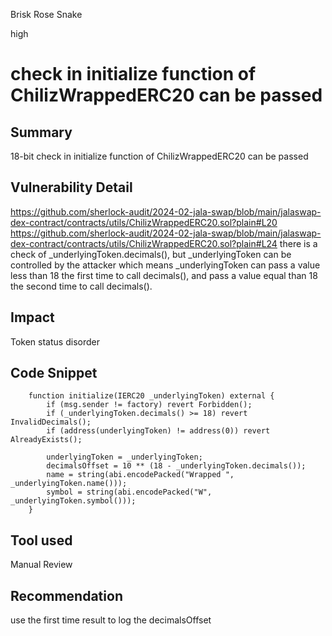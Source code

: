 Brisk Rose Snake

high

# check in initialize function of ChilizWrappedERC20 can be passed

## Summary
18-bit check in initialize function of ChilizWrappedERC20 can be passed
## Vulnerability Detail
https://github.com/sherlock-audit/2024-02-jala-swap/blob/main/jalaswap-dex-contract/contracts/utils/ChilizWrappedERC20.sol?plain#L20
https://github.com/sherlock-audit/2024-02-jala-swap/blob/main/jalaswap-dex-contract/contracts/utils/ChilizWrappedERC20.sol?plain#L24
there is a check of _underlyingToken.decimals(), but _underlyingToken can be controlled by the attacker which means  _underlyingToken can pass a value less than 18 the first time to call decimals(), and pass a value equal than 18 the second time to call decimals().
## Impact
Token status disorder

## Code Snippet
```solidity
    function initialize(IERC20 _underlyingToken) external {
        if (msg.sender != factory) revert Forbidden();
        if (_underlyingToken.decimals() >= 18) revert InvalidDecimals();
        if (address(underlyingToken) != address(0)) revert AlreadyExists();

        underlyingToken = _underlyingToken;
        decimalsOffset = 10 ** (18 - _underlyingToken.decimals());
        name = string(abi.encodePacked("Wrapped ", _underlyingToken.name()));
        symbol = string(abi.encodePacked("W", _underlyingToken.symbol()));
    }
```
## Tool used

Manual Review

## Recommendation
use the first time result to log the decimalsOffset 
